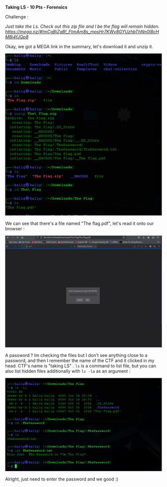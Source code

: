 **Taking LS - 10 Pts - Forensics**

Challenge :

*Just take the Ls. Check out this zip file and I be the flag will remain hidden. https://mega.nz/#!mCgBjZgB!_FtmAm8s_mpsHr7KWv8GYUzhbThNn0I8cHMBi4fJQp8*


Okay, we got a MEGA link in the summary, let's download it and unzip it.

![](https://github.com/Kaalig/CTFLearn-Writeups/blob/edfc8ef5021f28b3e1c0a01a5f957cf0367fba3d/images/Pasted%20image%2020250624215813.png)

We can see that there's a file named "The flag.pdf", let's read it onto our browser : 

![](https://github.com/Kaalig/CTFLearn-Writeups/blob/edfc8ef5021f28b3e1c0a01a5f957cf0367fba3d/images/Pasted%20image%2020250624215713.png)

A password ? Im checking the files but I don't see anything close to a password, and then I remember the name of the CTF and it clicked in my head. CTF's name is "taking LS" . `ls` is a command to list file, but you can also list hidden files additionally with  `ls -la` as an argument : 

![](https://github.com/Kaalig/CTFLearn-Writeups/blob/edfc8ef5021f28b3e1c0a01a5f957cf0367fba3d/images/Pasted%20image%2020250624215945.png)


Alright, just need to enter the password and we good :)
